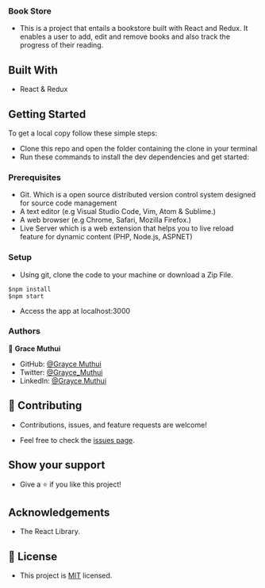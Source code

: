 ### Book Store

- This is a project that entails a bookstore built with React and Redux. It enables a user to add, edit and remove books and also track the progress of their reading.

## Built With

- React & Redux

## Getting Started

To get a local copy follow these simple steps:

- Clone this repo and open the folder containing the clone in your terminal
- Run these commands to install the dev dependencies and get started:

### Prerequisites

- Git. Which is a open source distributed version control system designed for source code management
- A text editor (e.g Visual Studio Code, Vim, Atom & Sublime.)
- A web browser (e.g Chrome, Safari, Mozilla Firefox.)
- Live Server which is a web extension that helps you to live reload feature for dynamic content (PHP, Node.js, ASPNET)

### Setup

- Using git, clone the code to your machine or download a Zip File.

```
$npm install
$npm start
```

- Access the app at localhost:3000

### Authors

👤 **Grace Muthui**

- GitHub: [@Grayce Muthui](https://github.com/Graycemuthui)
- Twitter: [@Grayce_Muthui](https://twitter.com/Grayce_Muthui)
- LinkedIn: [@Grayce Muthui](https://www.linkedin.com/in/grayce-muthui/)

## 🤝 Contributing

- Contributions, issues, and feature requests are welcome!

- Feel free to check the [issues page](https://github.com/Graycemuthui/Book-Store/issues).

## Show your support

- Give a ⭐️ if you like this project!

## Acknowledgements

- The React Library.

## 📝 License

- This project is [MIT](https://github.com/Graycemuthui/Book-Store/blob/dev/LICENSE) licensed.
